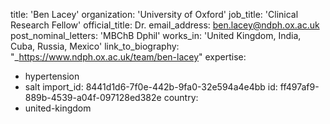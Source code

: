 title: 'Ben Lacey'
organization: 'University of Oxford'
job_title: 'Clinical Research Fellow'
official_title: Dr.
email_address: ben.lacey@ndph.ox.ac.uk
post_nominal_letters: 'MBChB Dphil'
works_in: 'United Kingdom, India, Cuba, Russia, Mexico'
link_to_biography: "\_https://www.ndph.ox.ac.uk/team/ben-lacey"
expertise:
  - hypertension
  - salt
import_id: 8441d1d6-7f0e-442b-9fa0-32e594a4e4bb
id: ff497af9-889b-4539-a04f-097128ed382e
country:
  - united-kingdom
